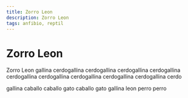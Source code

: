```yaml
---
title: Zorro Leon
description: Zorro Leon
tags: anfibio, reptil
---
```


# Zorro Leon

Zorro Leon gallina cerdogallina cerdogallina cerdogallina cerdogallina cerdogallina cerdogallina cerdogallina cerdogallina cerdogallina cerdo

gallina caballo caballo gato caballo gato gallina leon perro perro